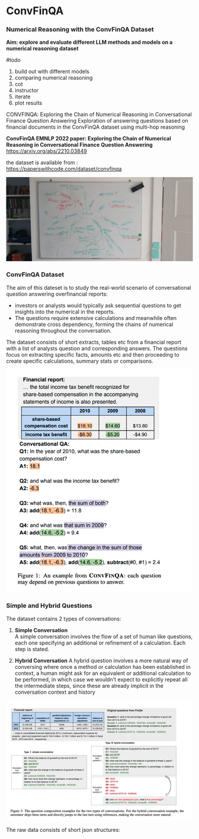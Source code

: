 # ConvFinQA
### Numerical Reasoning with the ConvFinQA Dataset

__Aim: explore and evaluate different LLM methods and models on a numerical reasoning dataset__

#todo
1.  build out with different models
1. comparing numerical reasoning
1. cot
1. instructor
1. iterate
1. plot results

CONVFINQA: Exploring the Chain of Numerical Reasoning in Conversational Finance Question Answering
Exploration of answering questions based on financial documents in the ConvFinQA dataset using multi-hop reasoning

**ConvFinQA EMNLP 2022 paper: Exploring the Chain of Numerical Reasoning in Conversational Finance Question Answering** <https://arxiv.org/abs/2210.03849>

the dataset is available from : https://paperswithcode.com/dataset/convfinqa


![mindmap](./img/20240817_122012.jpg)


### ConvFinQA Dataset
The aim of this dateset is to study the real-world scenario of conversational question answering overfinancial reports:  
*  investors or analysts would typically ask sequential questions to get insights into the numerical in the reports. 
*  The questions require extensive calculations and meanwhile often demonstrate cross dependency, forming the chains of numerical reasoning throughout the conversation.


The dataset consists of short extracts, tables etc from a financial report with a list of analysts question and corresponding answers. The questions focus on extracting specific facts, amounts etc and then proceeding to create specific calculations, summary stats or comparisons.


![example_question](./img/definition.png)



### Simple and Hybrid Questions
The dataset contains 2 types of conversations:

1.  __Simple Conversation__  
A simple conversation involves the flow of a set of human like questions, each one specifying an additional or refinement of a calculation. Each step is stated.  

2. __Hybrid Conversation__ 
A hybrid question involves a more natural way of conversing where once a method or calculation has been established in context, a human might ask for an equivalent or additional calculation to be performed, in which case we wouldn't expect to explicitly repeat all the intermediate steps, since these are already implicit in the conversation context and history


![simple and hybrid questions](./img/conversation_types.png)

The raw data consists of short json structures:


###


